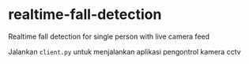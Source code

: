 # realtime-fall-detection
Realtime fall detection for single person with live camera feed

Jalankan `client.py` untuk menjalankan aplikasi pengontrol kamera cctv
